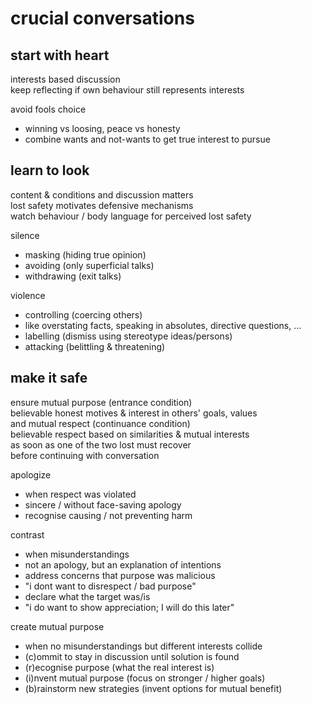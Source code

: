 # crucial conversations

## start with heart

interests based discussion  
keep reflecting if own behaviour still represents interests  

avoid fools choice

- winning vs loosing, peace vs honesty  
- combine wants and not-wants to get true interest to pursue  

## learn to look

content & conditions and discussion matters  
lost safety motivates defensive mechanisms  
watch behaviour / body language for perceived lost safety  

silence

- masking (hiding true opinion)  
- avoiding (only superficial talks)  
- withdrawing (exit talks)  

violence

- controlling (coercing others)  
- like overstating facts, speaking in absolutes, directive questions, ...  
- labelling (dismiss using stereotype ideas/persons)  
- attacking (belittling & threatening)  

## make it safe

ensure mutual purpose (entrance condition)  
believable honest motives & interest in others' goals, values  
and mutual respect (continuance condition)  
believable respect based on similarities & mutual interests  
as soon as one of the two lost must recover  
before continuing with conversation  

apologize

- when respect was violated  
- sincere / without face-saving apology  
- recognise causing / not preventing harm  

contrast

- when misunderstandings  
- not an apology, but an explanation of intentions  
- address concerns that purpose was malicious  
- "i dont want to disrespect / bad purpose"  
- declare what the target was/is  
- "i do want to show appreciation; I will do this later"  

create mutual purpose

- when no misunderstandings but different interests collide  
- (c)ommit to stay in discussion until solution is found  
- (r)ecognise purpose (what the real interest is)  
- (i)nvent mutual purpose (focus on stronger / higher goals)  
- (b)rainstorm new strategies (invent options for mutual benefit)  

